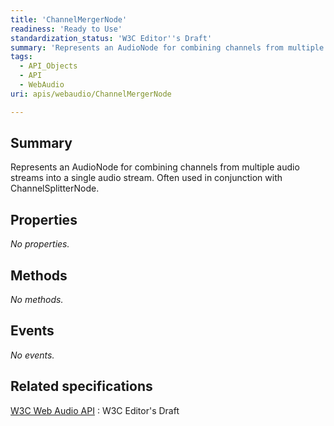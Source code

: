 ```yaml
---
title: 'ChannelMergerNode'
readiness: 'Ready to Use'
standardization_status: 'W3C Editor''s Draft'
summary: 'Represents an AudioNode for combining channels from multiple audio streams into a single audio stream. Often used in conjunction with ChannelSplitterNode.'
tags:
  - API_Objects
  - API
  - WebAudio
uri: apis/webaudio/ChannelMergerNode

---
```

## Summary

Represents an AudioNode for combining channels from multiple audio streams into a single audio stream. Often used in conjunction with ChannelSplitterNode.

## Properties

*No properties.*

## Methods

*No methods.*

## Events

*No events.*

## Related specifications

[W3C Web Audio API](http://webaudio.github.io/web-audio-api/)
:   W3C Editor's Draft
